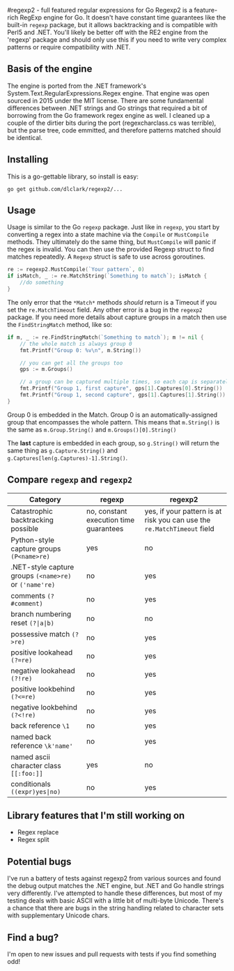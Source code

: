 #regexp2 - full featured regular expressions for Go
Regexp2 is a feature-rich RegExp engine for Go.  It doesn't have constant time guarantees like the built-in `regexp` package, but it allows backtracking and is compatible with Perl5 and .NET.  You'll likely be better off with the RE2 engine from the 'regexp' package and should only use this if you need to write very complex patterns or require compatibility with .NET.

## Basis of the engine
The engine is ported from the .NET framework's System.Text.RegularExpressions.Regex engine.  That engine was open sourced in 2015 under the MIT license.  There are some fundamental differences between .NET strings and Go strings that required a bit of borrowing from the Go framework regex engine as well.  I cleaned up a couple of the dirtier bits during the port (regexcharclass.cs was terrible), but the parse tree, code emmitted, and therefore patterns matched should be identical.

## Installing
This is a go-gettable library, so install is easy:

    go get github.com/dlclark/regexp2/...

## Usage
Usage is similar to the Go `regexp` package.  Just like in `regexp`, you start by converting a regex into a state machine via the `Compile` or `MustCompile` methods.  They ultimately do the same thing, but `MustCompile` will panic if the regex is invalid.  You can then use the provided Regexp struct to find matches repeatedly.  A `Regexp` struct is safe to use across goroutines.

```go
re := regexp2.MustCompile(`Your pattern`, 0)
if isMatch, _ := re.MatchString(`Something to match`); isMatch {
    //do something
}
```

The only error that the `*Match*` methods *should* return is a Timeout if you set the `re.MatchTimeout` field.  Any other error is a bug in the `regexp2` package.  If you need more details about capture groups in a match then use the `FindStringMatch` method, like so:

```go
if m, _ := re.FindStringMatch(`Something to match`); m != nil {
    // the whole match is always group 0
    fmt.Printf("Group 0: %v\n", m.String())

    // you can get all the groups too
    gps := m.Groups()

    // a group can be captured multiple times, so each cap is separately addressable
    fmt.Printf("Group 1, first capture", gps[1].Captures[0].String())
    fmt.Printf("Group 1, second capture", gps[1].Captures[1].String())
}
```

Group 0 is embedded in the Match.  Group 0 is an automatically-assigned group that encompasses the whole pattern.  This means that `m.String()` is the same as `m.Group.String()` and `m.Groups()[0].String()`

The __last__ capture is embedded in each group, so `g.String()` will return the same thing as `g.Capture.String()` and  `g.Captures[len(g.Captures)-1].String()`.

## Compare `regexp` and `regexp2`
| Category | regexp | regexp2 |
| --- | --- | --- |
| Catastrophic backtracking possible | no, constant execution time guarantees | yes, if your pattern is at risk you can use the `re.MatchTimeout` field |
| Python-style capture groups `(P<name>re)` | yes | no |
| .NET-style capture groups `(<name>re)` or `('name're)` | no | yes |
| comments `(?#comment)` | no | yes |
| branch numbering reset `(?\|a\|b)` | no | no |
| possessive match `(?>re)` | no | yes |
| positive lookahead `(?=re)` | no | yes |
| negative lookahead `(?!re)` | no | yes |
| positive lookbehind `(?<=re)` | no | yes |
| negative lookbehind `(?<!re)` | no | yes |
| back reference `\1` | no | yes |
| named back reference `\k'name'` | no | yes |
| named ascii character class `[[:foo:]]`| yes | no |
| conditionals `((expr)yes\|no)` | no | yes |

## Library features that I'm still working on
- Regex replace
- Regex split

## Potential bugs
I've run a battery of tests against regexp2 from various sources and found the debug output matches the .NET engine, but .NET and Go handle strings very differently.  I've attempted to handle these differences, but most of my testing deals with basic ASCII with a little bit of multi-byte Unicode.  There's a chance that there are bugs in the string handling related to character sets with supplementary Unicode chars.  

## Find a bug?
I'm open to new issues and pull requests with tests if you find something odd!
